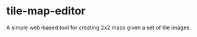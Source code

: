 tile-map-editor
===============

A simple web-based tool for creating 2x2 maps given a set of tile images.
